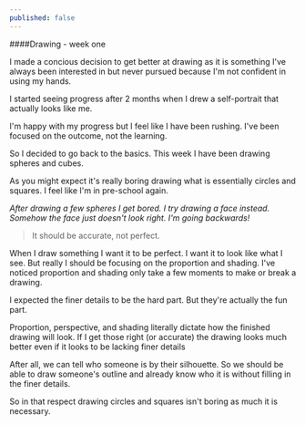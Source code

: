 ```yaml
---
published: false
---
```



####Drawing - week one

I made a concious decision to get better at drawing as it is something I've always been interested in but never pursued because I'm not confident in using my hands.

I started seeing progress after 2 months when I drew a self-portrait that actually looks like me.

I'm happy with my progress but I feel like I have been rushing. I've been focused on the outcome, not the learning.

So I decided to go back to the basics. This week I have been drawing spheres and cubes.

As you might expect it's really boring drawing what is essentially circles and squares. I feel like I'm in pre-school again.

_After drawing a few spheres I get bored. I try drawing a face instead. Somehow the face just doesn't look right. I'm going backwards!_

> It should be accurate, not perfect.

When I draw something I want it to be perfect. I want it to look like what I see. But really I should be focusing on the proportion and shading. I've noticed proportion and shading only take a few moments to make or break a drawing.

I expected the finer details to be the hard part. But they're actually the fun part.

Proportion, perspective, and shading literally dictate how the finished drawing will look. If I get those right (or accurate) the drawing looks much better even if it looks to be lacking finer details

After all, we can tell who someone is by their silhouette. So we should be able to draw someone's outline and already know who it is without filling in the finer details.

So in that respect drawing circles and squares isn't boring as much it is necessary.
